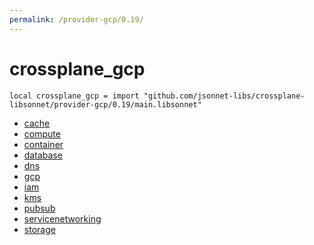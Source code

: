 ```yaml
---
permalink: /provider-gcp/0.19/
---
```


# crossplane_gcp

```jsonnet
local crossplane_gcp = import "github.com/jsonnet-libs/crossplane-libsonnet/provider-gcp/0.19/main.libsonnet"
```



* [cache](cache/index.md)
* [compute](compute/index.md)
* [container](container/index.md)
* [database](database/index.md)
* [dns](dns/index.md)
* [gcp](gcp/index.md)
* [iam](iam/index.md)
* [kms](kms/index.md)
* [pubsub](pubsub/index.md)
* [servicenetworking](servicenetworking/index.md)
* [storage](storage/index.md)